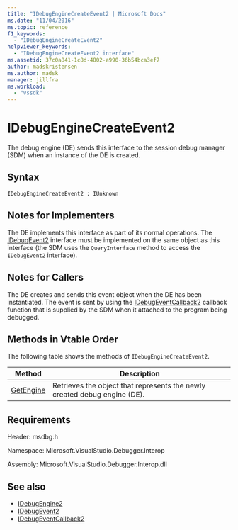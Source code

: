 ```yaml
---
title: "IDebugEngineCreateEvent2 | Microsoft Docs"
ms.date: "11/04/2016"
ms.topic: reference
f1_keywords:
  - "IDebugEngineCreateEvent2"
helpviewer_keywords:
  - "IDebugEngineCreateEvent2 interface"
ms.assetid: 37c0a841-1c8d-4802-a990-36b54bca3ef7
author: madskristensen
ms.author: madsk
manager: jillfra
ms.workload:
  - "vssdk"
---
```

# IDebugEngineCreateEvent2
The debug engine (DE) sends this interface to the session debug manager (SDM) when an instance of the DE is created.

## Syntax

```
IDebugEngineCreateEvent2 : IUnknown
```

## Notes for Implementers
 The DE implements this interface as part of its normal operations. The [IDebugEvent2](../../../extensibility/debugger/reference/idebugevent2.md) interface must be implemented on the same object as this interface (the SDM uses the `QueryInterface` method to access the `IDebugEvent2` interface).

## Notes for Callers
 The DE creates and sends this event object when the DE has been instantiated. The event is sent by using the [IDebugEventCallback2](../../../extensibility/debugger/reference/idebugeventcallback2.md) callback function that is supplied by the SDM when it attached to the program being debugged.

## Methods in Vtable Order
 The following table shows the methods of `IDebugEngineCreateEvent2`.

|Method|Description|
|------------|-----------------|
|[GetEngine](../../../extensibility/debugger/reference/idebugenginecreateevent2-getengine.md)|Retrieves the object that represents the newly created debug engine (DE).|

## Requirements
 Header: msdbg.h

 Namespace: Microsoft.VisualStudio.Debugger.Interop

 Assembly: Microsoft.VisualStudio.Debugger.Interop.dll

## See also
- [IDebugEngine2](../../../extensibility/debugger/reference/idebugengine2.md)
- [IDebugEvent2](../../../extensibility/debugger/reference/idebugevent2.md)
- [IDebugEventCallback2](../../../extensibility/debugger/reference/idebugeventcallback2.md)
